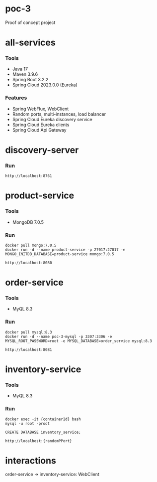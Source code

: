 # poc-3
Proof of concept project

# all-services
### Tools
- Java 17
- Maven 3.9.6
- Spring Boot 3.2.2
- Spring Cloud 2023.0.0 (Eureka)

### Features
- Spring WebFlux, WebClient
- Random ports, multi-instances, load balancer
- Spring Cloud Eureka discovery service
- Spring Cloud Eureka clients
- Spring Cloud Api Gateway

# discovery-server
### Run
```
http://localhost:8761
```

# product-service
### Tools
- MongoDB 7.0.5
### Run
```
docker pull mongo:7.0.5
docker run -d --name product-service -p 27017:27017 -e MONGO_INITDB_DATABASE=product-service mongo:7.0.5

http://localhost:8080
```

# order-service
### Tools
- MyQL 8.3
### Run
```
docker pull mysql:8.3
docker run -d --name poc-3-mysql -p 3307:3306 -e MYSQL_ROOT_PASSWORD=root -e MYSQL_DATABASE=order_service mysql:8.3

http://localhost:8081
```

# inventory-service
### Tools
- MyQL 8.3
### Run
```
docker exec -it {containerId} bash
mysql -u root -proot

CREATE DATABASE inventory_service;

http://localhost:{randomPPort}
```

# interactions
order-service -> inventory-service: WebClient